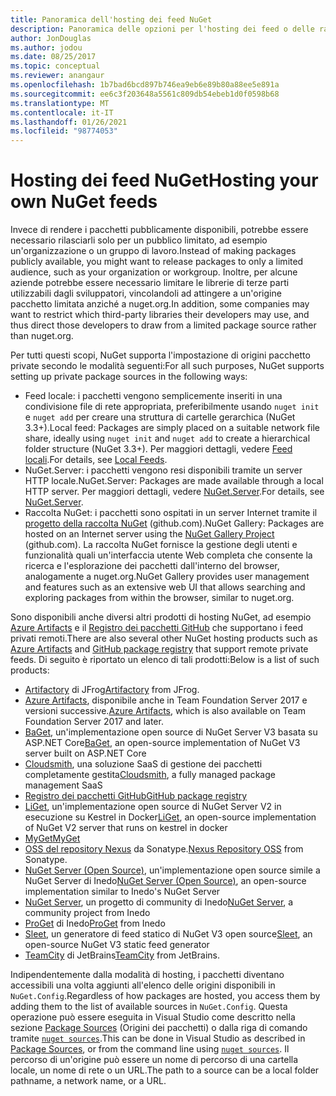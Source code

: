 ```yaml
---
title: Panoramica dell'hosting dei feed NuGet
description: Panoramica delle opzioni per l'hosting dei feed o delle raccolte di pacchetti NuGet localmente o in remoto.
author: JonDouglas
ms.author: jodou
ms.date: 08/25/2017
ms.topic: conceptual
ms.reviewer: anangaur
ms.openlocfilehash: 1b7bad6bcd897b746ea9eb6e89b80a88ee5e891a
ms.sourcegitcommit: ee6c3f203648a5561c809db54ebeb1d0f0598b68
ms.translationtype: MT
ms.contentlocale: it-IT
ms.lasthandoff: 01/26/2021
ms.locfileid: "98774053"
---
```

# <a name="hosting-your-own-nuget-feeds"></a><span data-ttu-id="a7993-103">Hosting dei feed NuGet</span><span class="sxs-lookup"><span data-stu-id="a7993-103">Hosting your own NuGet feeds</span></span>

<span data-ttu-id="a7993-104">Invece di rendere i pacchetti pubblicamente disponibili, potrebbe essere necessario rilasciarli solo per un pubblico limitato, ad esempio un'organizzazione o un gruppo di lavoro.</span><span class="sxs-lookup"><span data-stu-id="a7993-104">Instead of making packages publicly available, you might want to release packages to only a limited audience, such as your organization or workgroup.</span></span> <span data-ttu-id="a7993-105">Inoltre, per alcune aziende potrebbe essere necessario limitare le librerie di terze parti utilizzabili dagli sviluppatori, vincolandoli ad attingere a un'origine pacchetto limitata anziché a nuget.org.</span><span class="sxs-lookup"><span data-stu-id="a7993-105">In addition, some companies may want to restrict which third-party libraries their developers may use, and thus direct those developers to draw from a limited package source rather than nuget.org.</span></span>

<span data-ttu-id="a7993-106">Per tutti questi scopi, NuGet supporta l'impostazione di origini pacchetto private secondo le modalità seguenti:</span><span class="sxs-lookup"><span data-stu-id="a7993-106">For all such purposes, NuGet supports setting up private package sources in the following ways:</span></span>

- <span data-ttu-id="a7993-107">Feed locale: i pacchetti vengono semplicemente inseriti in una condivisione file di rete appropriata, preferibilmente usando `nuget init` e `nuget add` per creare una struttura di cartelle gerarchica (NuGet 3.3+).</span><span class="sxs-lookup"><span data-stu-id="a7993-107">Local feed: Packages are simply placed on a suitable network file share, ideally using `nuget init` and `nuget add` to create a hierarchical folder structure (NuGet 3.3+).</span></span> <span data-ttu-id="a7993-108">Per maggiori dettagli, vedere [Feed locali](../hosting-packages/local-feeds.md).</span><span class="sxs-lookup"><span data-stu-id="a7993-108">For details, see [Local Feeds](../hosting-packages/local-feeds.md).</span></span>
- <span data-ttu-id="a7993-109">NuGet.Server: i pacchetti vengono resi disponibili tramite un server HTTP locale.</span><span class="sxs-lookup"><span data-stu-id="a7993-109">NuGet.Server: Packages are made available through a local HTTP server.</span></span> <span data-ttu-id="a7993-110">Per maggiori dettagli, vedere [NuGet.Server](../hosting-packages/nuget-server.md).</span><span class="sxs-lookup"><span data-stu-id="a7993-110">For details, see [NuGet.Server](../hosting-packages/nuget-server.md).</span></span>
- <span data-ttu-id="a7993-111">Raccolta NuGet: i pacchetti sono ospitati in un server Internet tramite il [progetto della raccolta NuGet](https://github.com/NuGet/NuGetGallery#build-and-run-the-gallery-in-arbitrary-number-easy-steps) (github.com).</span><span class="sxs-lookup"><span data-stu-id="a7993-111">NuGet Gallery: Packages are hosted on an Internet server using the [NuGet Gallery Project](https://github.com/NuGet/NuGetGallery#build-and-run-the-gallery-in-arbitrary-number-easy-steps) (github.com).</span></span> <span data-ttu-id="a7993-112">La raccolta NuGet fornisce la gestione degli utenti e funzionalità quali un'interfaccia utente Web completa che consente la ricerca e l'esplorazione dei pacchetti dall'interno del browser, analogamente a nuget.org.</span><span class="sxs-lookup"><span data-stu-id="a7993-112">NuGet Gallery provides user management and features such as an extensive web UI that allows searching and exploring packages from within the browser, similar to nuget.org.</span></span>

<span data-ttu-id="a7993-113">Sono disponibili anche diversi altri prodotti di hosting NuGet, ad esempio [Azure Artifacts](https://www.visualstudio.com/docs/package/nuget/publish) e il [Registro dei pacchetti GitHub](https://help.github.com/articles/configuring-nuget-for-use-with-github-package-registry) che supportano i feed privati remoti.</span><span class="sxs-lookup"><span data-stu-id="a7993-113">There are also several other NuGet hosting products such as [Azure Artifacts](https://www.visualstudio.com/docs/package/nuget/publish) and [GitHub package registry](https://help.github.com/articles/configuring-nuget-for-use-with-github-package-registry) that support remote private feeds.</span></span> <span data-ttu-id="a7993-114">Di seguito è riportato un elenco di tali prodotti:</span><span class="sxs-lookup"><span data-stu-id="a7993-114">Below is a list of such products:</span></span>

- <span data-ttu-id="a7993-115">[Artifactory](https://www.jfrog.com/artifactory/) di JFrog</span><span class="sxs-lookup"><span data-stu-id="a7993-115">[Artifactory](https://www.jfrog.com/artifactory/) from JFrog.</span></span>
- <span data-ttu-id="a7993-116">[Azure Artifacts](https://www.visualstudio.com/docs/package/nuget/publish), disponibile anche in Team Foundation Server 2017 e versioni successive.</span><span class="sxs-lookup"><span data-stu-id="a7993-116">[Azure Artifacts](https://www.visualstudio.com/docs/package/nuget/publish), which is also available on Team Foundation Server 2017 and later.</span></span>
- <span data-ttu-id="a7993-117">[BaGet](https://github.com/loic-sharma/BaGet), un'implementazione open source di NuGet Server V3 basata su ASP.NET Core</span><span class="sxs-lookup"><span data-stu-id="a7993-117">[BaGet](https://github.com/loic-sharma/BaGet), an open-source implementation of NuGet V3 server built on ASP.NET Core</span></span>
- <span data-ttu-id="a7993-118">[Cloudsmith](https://cloudsmith.io/l/nuget-feed/), una soluzione SaaS di gestione dei pacchetti completamente gestita</span><span class="sxs-lookup"><span data-stu-id="a7993-118">[Cloudsmith](https://cloudsmith.io/l/nuget-feed/), a fully managed package management SaaS</span></span>
- [<span data-ttu-id="a7993-119">Registro dei pacchetti GitHub</span><span class="sxs-lookup"><span data-stu-id="a7993-119">GitHub package registry</span></span>](https://help.github.com/articles/configuring-nuget-for-use-with-github-package-registry)
- <span data-ttu-id="a7993-120">[LiGet](https://github.com/ai-traders/liget), un'implementazione open source di NuGet Server V2 in esecuzione su Kestrel in Docker</span><span class="sxs-lookup"><span data-stu-id="a7993-120">[LiGet](https://github.com/ai-traders/liget), an open-source implementation of NuGet V2 server that runs on kestrel in docker</span></span>
- [<span data-ttu-id="a7993-121">MyGet</span><span class="sxs-lookup"><span data-stu-id="a7993-121">MyGet</span></span>](https://myget.org)
- <span data-ttu-id="a7993-122">[OSS del repository Nexus](https://www.sonatype.com/nexus-repository-oss) da Sonatype.</span><span class="sxs-lookup"><span data-stu-id="a7993-122">[Nexus Repository OSS](https://www.sonatype.com/nexus-repository-oss) from Sonatype.</span></span>
- <span data-ttu-id="a7993-123">[NuGet Server (Open Source)](https://github.com/svenkle/nuget-server), un'implementazione open source simile a NuGet Server di Inedo</span><span class="sxs-lookup"><span data-stu-id="a7993-123">[NuGet Server (Open Source)](https://github.com/svenkle/nuget-server), an open-source implementation similar to Inedo's NuGet Server</span></span>
- <span data-ttu-id="a7993-124">[NuGet Server](http://nugetserver.net/), un progetto di community di Inedo</span><span class="sxs-lookup"><span data-stu-id="a7993-124">[NuGet Server](http://nugetserver.net/), a community project from Inedo</span></span>
- <span data-ttu-id="a7993-125">[ProGet](https://inedo.com/proget) di Inedo</span><span class="sxs-lookup"><span data-stu-id="a7993-125">[ProGet](https://inedo.com/proget) from Inedo</span></span>
- <span data-ttu-id="a7993-126">[Sleet](https://github.com/emgarten/sleet), un generatore di feed statico di NuGet V3 open source</span><span class="sxs-lookup"><span data-stu-id="a7993-126">[Sleet](https://github.com/emgarten/sleet), an open-source NuGet V3 static feed generator</span></span>
- <span data-ttu-id="a7993-127">[TeamCity](https://www.jetbrains.com/teamcity/) di JetBrains</span><span class="sxs-lookup"><span data-stu-id="a7993-127">[TeamCity](https://www.jetbrains.com/teamcity/) from JetBrains.</span></span>

<span data-ttu-id="a7993-128">Indipendentemente dalla modalità di hosting, i pacchetti diventano accessibili una volta aggiunti all'elenco delle origini disponibili in `NuGet.Config`.</span><span class="sxs-lookup"><span data-stu-id="a7993-128">Regardless of how packages are hosted, you access them by adding them to the list of available sources in `NuGet.Config`.</span></span> <span data-ttu-id="a7993-129">Questa operazione può essere eseguita in Visual Studio come descritto nella sezione [Package Sources](../consume-packages/install-use-packages-visual-studio.md#package-sources) (Origini dei pacchetti) o dalla riga di comando tramite [`nuget sources`](../reference/cli-reference/cli-ref-sources.md).</span><span class="sxs-lookup"><span data-stu-id="a7993-129">This can be done in Visual Studio as described in [Package Sources](../consume-packages/install-use-packages-visual-studio.md#package-sources), or from the command line using [`nuget sources`](../reference/cli-reference/cli-ref-sources.md).</span></span> <span data-ttu-id="a7993-130">Il percorso di un'origine può essere un nome di percorso di una cartella locale, un nome di rete o un URL.</span><span class="sxs-lookup"><span data-stu-id="a7993-130">The path to a source can be a local folder pathname, a network name, or a URL.</span></span>
